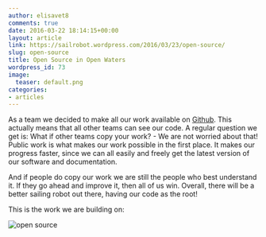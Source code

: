 ```yaml
---
author: elisavet8
comments: true
date: 2016-03-22 18:14:15+00:00
layout: article
link: https://sailrobot.wordpress.com/2016/03/23/open-source/
slug: open-source
title: Open Source in Open Waters
wordpress_id: 73
image:
  teaser: default.png
categories:
- articles
---
```


As a team we decided to make all our work available on [Github](https://github.com/Maritime-Robotics-Student-Society/sailing-robot). This actually means that all other teams can see our code. A regular question we get is: What if other teams copy your work? - We are not worried about that! Public work is what makes our work possible in the first place. It makes our progress faster, since we can all easily and freely get the latest version of our software and documentation.

And if people do copy our work we are still the people who best understand it. If they go ahead and improve it, then all of us win. Overall, there will be a better sailing robot out there, having our code as the root!

This is the work we are building on:



![open source](https://sailrobot.files.wordpress.com/2016/03/open-source1.png)

